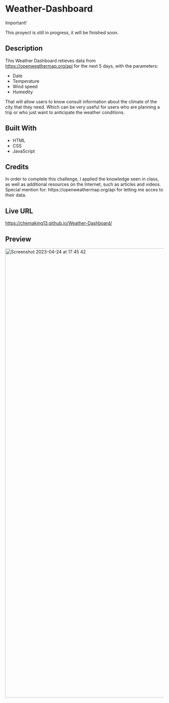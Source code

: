 # Weather-Dashboard

 Important! 
 
 This proyect is still in progress, it will be finished soon. 

<h2>Description</h2>

This Weather Dashboard retieves data from https://openweathermap.org/api for the next 5 days, with the parameters: 

- Date
- Temperature
- Wind speed
- Humedity

That will allow users to know consult information about the climate of the city that they need. Which can be very useful for users who are planning a trip or who just want to anticipate the weather conditions.


<h2>Built With</h2> 

- HTML
- CSS
- JavaScript



<h2>Credits</h2>
In order to complete this challenge, I applied the knowledge seen in class, as well as additional resources on the Internet, such as articles and videos. 
Special mention for: https://openweathermap.org/api for letting me acces to their data. 


<h2>Live URL</h2>

https://chemaking13.github.io/Weather-Dashboard/

<h2>Preview</h2

<img width="1424" alt="Screenshot 2023-04-24 at 17 45 42" src="https://user-images.githubusercontent.com/124849302/234139834-53fbf8de-e1ae-4c5b-ad32-3005e20865fd.png">


<img width="1424" alt="Screenshot 2023-04-24 at 17 45 42" src="https://user-images.githubusercontent.com/124849302/234139790-1964709f-9389-4857-b069-b6cf49a6965d.png">
 
 






